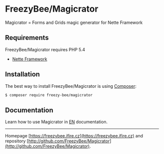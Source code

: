 FreezyBee/Magicrator
======

Magicrator = Forms and Grids magic generator for Nette Framework


Requirements
------------

FreezyBee/Magicrator requires PHP 5.4

- [Nette Framework](https://github.com/nette/nette)


Installation
------------

The best way to install FreezyBee/Magicrator is using [Composer](http://getcomposer.org/):

```sh
$ composer require freezy-bee/magicrator
```


Documentation
------------

Learn how to use Magicrator in 
[EN](https://github.com/FreezyBee/Magicrator/blob/master/docs/en/index.md) documentation.



-----

Homepage [https://freezybee.ifire.cz](https://freezybee.ifire.cz) and repository [http://github.com/FreezyBee/Magicrator](http://github.com/FreezyBee/Magicrator).

